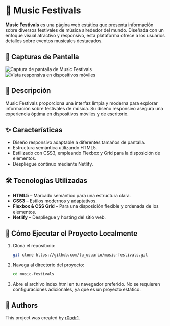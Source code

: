 # 🎵 Music Festivals

**Music Festivals** es una página web estática que presenta información sobre diversos festivales de música alrededor del mundo. Diseñada con un enfoque visual atractivo y responsivo, esta plataforma ofrece a los usuarios detalles sobre eventos musicales destacados.

## 📸 Capturas de Pantalla

![Captura de pantalla de Music Festivals](https://musics-festivals.netlify.app/images/captura1.jpg)
![Vista responsiva en dispositivos móviles](https://musics-festivals.netlify.app/images/captura2.jpg)

## 🧾 Descripción

Music Festivals proporciona una interfaz limpia y moderna para explorar información sobre festivales de música. Su diseño responsivo asegura una experiencia óptima en dispositivos móviles y de escritorio.

## ✨ Características

- Diseño responsivo adaptable a diferentes tamaños de pantalla.
- Estructura semántica utilizando HTML5.
- Estilizado con CSS3, empleando Flexbox y Grid para la disposición de elementos.
- Despliegue continuo mediante Netlify.

## 🛠️ Tecnologías Utilizadas

- **HTML5** – Marcado semántico para una estructura clara.
- **CSS3** – Estilos modernos y adaptativos.
- **Flexbox & CSS Grid** – Para una disposición flexible y ordenada de los elementos.
- **Netlify** – Despliegue y hosting del sitio web.

## 🚀 Cómo Ejecutar el Proyecto Localmente

1. Clona el repositorio:

   ```bash
   git clone https://github.com/tu_usuario/music-festivals.git

2. Navega al directorio del proyecto:

   ```bash
   cd music-festivals

3. Abre el archivo index.html en tu navegador preferido. No se requieren configuraciones adicionales, ya que es un proyecto estático.

## 👤 Authors

This project was created by [r0odr1](https://github.com/r0odr1).
